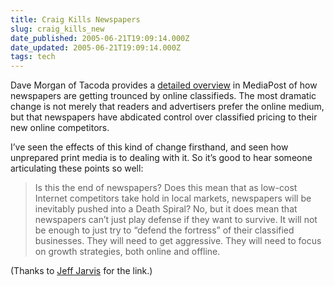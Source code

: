 ```yaml
---
title: Craig Kills Newspapers
slug: craig_kills_new
date_published: 2005-06-21T19:09:14.000Z
date_updated: 2005-06-21T19:09:14.000Z
tags: tech
---
```


Dave Morgan of Tacoda provides a [detailed overview](http://publications.mediapost.com/index.cfm?fuseaction=Articles.showArticleHomePage&amp;art_aid=31253) in MediaPost of how newspapers are getting trounced by online classifieds. The most dramatic change is not merely that readers and advertisers prefer the online medium, but that newspapers have abdicated control over classified pricing to their new online competitors.

I’ve seen the effects of this kind of change firsthand, and seen how unprepared print media is to dealing with it. So it’s good to hear someone articulating these points so well:

> Is this the end of newspapers? Does this mean that as low-cost Internet competitors take hold in local markets, newspapers will be inevitably pushed into a Death Spiral? No, but it does mean that newspapers can’t just play defense if they want to survive. It will not be enough to just try to “defend the fortress” of their classified businesses. They will need to get aggressive. They will need to focus on growth strategies, both online and offline.

(Thanks to [Jeff Jarvis](http://www.buzzmachine.com/archives/2005_06_21.html#009907) for the link.)
